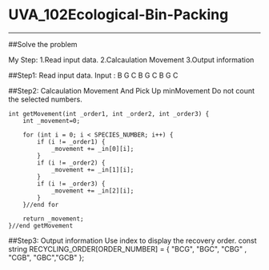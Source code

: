 # UVA_102Ecological-Bin-Packing
-----------
##Solve the problem

My Step:
1.Read input data.
2.Calcaulation Movement
3.Output information

##Step1: Read input data.
Input : B G C B G C B G C

##Step2: Calcaulation Movement And Pick Up minMovement
Do not count the selected numbers.

	int getMovement(int _order1, int _order2, int _order3) {
		int _movement=0;

		for (int i = 0; i < SPECIES_NUMBER; i++) {
			if (i != _order1) {
				_movement += _in[0][i];
			}
			if (i != _order2) {
				_movement += _in[1][i];
			}
			if (i != _order3) {
				_movement += _in[2][i];
			}
		}//end for

		return _movement;
	}//end getMovement
	
##Step3: Output information
Use index to display the recovery order.
	const string RECYCLING_ORDER[ORDER_NUMBER] = { "BCG", "BGC", "CBG" , "CGB", "GBC","GCB" };
